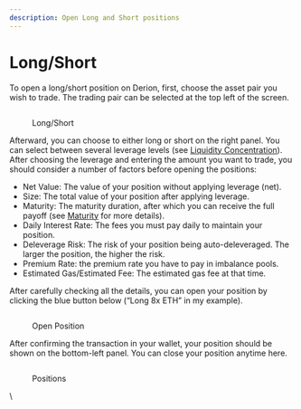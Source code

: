 ```yaml
---
description: Open Long and Short positions
---
```


# Long/Short

To open a long/short position on Derion, first, choose the asset pair you wish to trade. The trading pair can be selected at the top left of the screen.

<figure><img src="https://lh6.googleusercontent.com/CaBrGPHsP0z9y2OgljQz__O8lrjT4xj055TYsfZMRZ1JIE38BhOHVIuGSDCqxbLxE5YpIVpuEaz9qlImD3BtHTbcKIn1c8LadQbEMm95DZwoNCHb1ASyAa3ZfXnzybF-tMvUphhxeY8vEJKXfmM-WwM" alt=""><figcaption><p>Long/Short</p></figcaption></figure>

Afterward, you can choose to either long or short on the right panel. You can select between several leverage levels (see [Liquidity Concentration](../../protocol/liquidity-concentration.md)). After choosing the leverage and entering the amount you want to trade, you should consider a number of factors before opening the positions:

* Net Value: The value of your position without applying leverage (net).
* Size: The total value of your position after applying leverage.
* Maturity: The maturity duration, after which you can receive the full payoff (see [Maturity](https://docs.google.com/document/d/1YXQInjODz16fAvQaSxkoQdiwUgqrXK_ChF22ktXeUW8/edit#heading=h.718x1tqf6404) for more details).
* Daily Interest Rate: The fees you must pay daily to maintain your position.
* Deleverage Risk: The risk of your position being auto-deleveraged. The larger the position, the higher the risk.
* Premium Rate: the premium rate you have to pay in imbalance pools.&#x20;
* Estimated Gas/Estimated Fee: The estimated gas fee at that time.

After carefully checking all the details, you can open your position by clicking the blue button below (“Long 8x ETH” in my example).

<figure><img src="https://lh5.googleusercontent.com/Bf8a6Zbd-QfY3_bdtZ0GkBItF3tH4h-0WayimfYiiWaEC5nkqOTrVE-JmqMWow8_88Y0Xgukw13n2r3YHXaeaPNcE0FvP46kHeNkun1tov8Lp1XpgKvol9CuWxshm3lUEyLfykwbH-c0q21BijGtq4o" alt=""><figcaption><p>Open Position</p></figcaption></figure>

After confirming the transaction in your wallet, your position should be shown on the bottom-left panel. You can close your position anytime here.

<figure><img src="https://lh4.googleusercontent.com/KZIOC65knt3P_cBQqmLpE-BSMhOxpOtHxQp55tA4HvXsfsv-Oj4XZhEB7DCrcNqfu1ZxezEobNrteBvQ1oEF_C1M61hnPXFUkiEyUrxOWO5ZzAT-UN5oNVnHkg3O78SwFtP5h9SQv7n49bZS8mVogr0" alt=""><figcaption><p>Positions</p></figcaption></figure>

\
